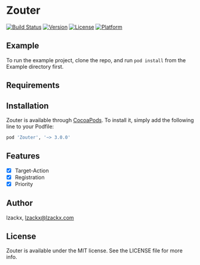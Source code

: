 # Zouter

[![Build Status](https://api.travis-ci.com/lzackx/Zouter.svg?branch=master)](https://github.com/lzackx/Zouter)
[![Version](https://img.shields.io/cocoapods/v/Zouter.svg?style=flat)](https://cocoapods.org/pods/Zouter)
[![License](https://img.shields.io/cocoapods/l/Zouter.svg?style=flat)](https://cocoapods.org/pods/Zouter)
[![Platform](https://img.shields.io/cocoapods/p/Zouter.svg?style=flat)](https://cocoapods.org/pods/Zouter)

## Example

To run the example project, clone the repo, and run `pod install` from the Example directory first.

## Requirements

## Installation

Zouter is available through [CocoaPods](https://cocoapods.org). To install
it, simply add the following line to your Podfile:

```ruby
pod 'Zouter', '~> 3.0.0'
```

## Features

- [x] Target-Action
- [x] Registration
- [x] Priority

## Author

lzackx, lzackx@lzackx.com

## License

Zouter is available under the MIT license. See the LICENSE file for more info.
